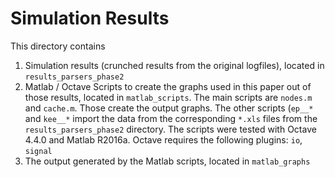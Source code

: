 Simulation Results
==================

This directory contains

1) Simulation results (crunched results from the original logfiles), located in
`results_parsers_phase2`
2) Matlab / Octave Scripts to create the graphs used in this paper out of those
results, located in `matlab_scripts`. The main scripts are `nodes.m` and
`cache.m`. Those create the output graphs. The other scripts (`ep__*` and
`kee__*` import the data from the corresponding `*.xls` files from the
`results_parsers_phase2` directory. The scripts were tested with Octave 4.4.0
and Matlab R2016a. Octave requires the following plugins: `io`, `signal`
3) The output generated by the Matlab scripts, located in `matlab_graphs`
